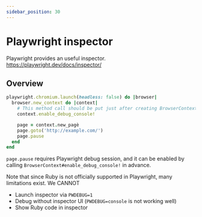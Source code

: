 ```yaml
---
sidebar_position: 30
---
```


# Playwright inspector

Playwright provides an useful inspector.
https://playwright.dev/docs/inspector/

## Overview

```ruby {4,8}
playwright.chromium.launch(headless: false) do |browser|
  browser.new_context do |context|
    # This method call should be put just after creating BrowserContext.
    context.enable_debug_console!

    page = context.new_pagè
    page.goto('http://example.com/')
    page.pause
  end
end
```

`page.pause` requires Playwright debug session, and it can be enabled by calling `BrowserContext#enable_debug_console!` in advance.

Note that since Ruby is not officially supported in Playwright, many limitations exist. We CANNOT

* Launch inspector via `PWDEBUG=1`
* Debug without inspector UI (`PWDEBUG=console` is not working well)
* Show Ruby code in inspector
